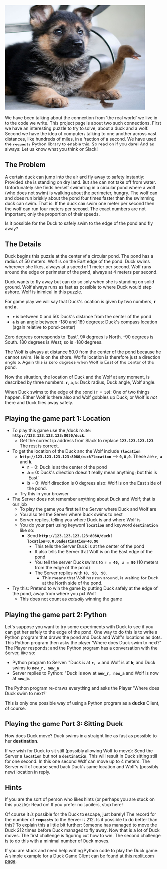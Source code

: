<img src="https://raw.githubusercontent.com/robfatland/othermathclub/master/images/misc/duck_and_wolf.png" alt="drawing" width="450"/>

We have been talking about the connection from 'the real world' we live in to the code we write. This project page
is about two such connections. First we have an interesting puzzle to try to solve, about a duck and a wolf. Second 
we have the idea of computers talking to one another across vast distances, like hundreds of miles, in a fraction of 
a second. We have used the **`requests`** Python library to enable this. So read on if you dare! And as always: Let us
know what you think on Slack!


## The Problem


A certain duck can jump into the air and fly away to safety instantly: Provided she is standing on dry land.
But she can not take off from water. Unfortunately she finds herself swimming in a circular pond 
where a wolf (who does not swim) is walking about the perimeter, hungry. The wolf can and does 
run briskly about the pond four times faster than the swimming duck can swim. 
That is: If the duck can swim one meter per second then the wolf can run four meters 
per second. The exact numbers are not important; only the proportion of their speeds.


Is it possible for the Duck to safely swim to the edge of the pond and fly away?


## The Details


Duck begins this puzzle at the center of a circular pond. The pond has a radius of 50 meters.
Wolf is on the East edge of the pond. Duck swims wherever she likes, always at a speed of 
1 meter per second. Wolf runs around the edge or perimeter of the pond, always at 4 meters per second.


Duck wants to fly away but can do so only when she is standing on solid ground.
Wolf always runs as fast as possible to
where Duck would step ashore. Wolf is inimical in this puzzle. 


For game play we will say that Duck's location is given by two numbers, **r** and **a**.

- **`r`** is between 0 and 50: Duck's distance from the center of the pond
- **`a`** is an angle between -180 and 180 degrees: Duck's compass location (again relative to pond-center) 


Zero degrees corresponds to 'East'. 90 degrees is North. -90 degrees is South. 180 degrees is West; so is -180 degrees. 


The Wolf is always at distance 50.0 from the center of the pond because he 
cannot swim. He is on the shore.  Wolf's location is therefore just a direction angle **`b`**. 
Again this is zero degrees when Wolf is East of the center of the pond. 


Now the situation, the location of Duck and the Wolf at any moment, 
is described by three numbers: **`r`**, **`a`**, **`b`**: Duck radius, Duck angle, Wolf angle.


When Duck swims to the edge of the pond (**`r = 50`**): One of two things happen. Either Wolf is 
there also and Wolf gobbles up Duck; or Wolf is *not* there and Duck flies away safely.


## Playing the game part 1: Location

- To play this game use the /duck route: **`http://123.123.123.123:8080/duck`**. 
    - Get the correct ip address from Slack to replace **`123.123.123.123`**. The rest is correct.
- To get the location of the Duck and the Wolf include **`?location`**
    - **`http://123.123.123.123:8080/duck?location`** --> **`0,0,0`**. These are **`r`**, **`a`** and **`b`**.
        - **r** =  0: Duck is at the center of the pond
        - **a** =  0: Duck's direction doesn't really mean anything; but this is 'East'
        - **b** =  0: Wolf direction is 0 degrees also: Wolf is on the East side of the pond.
    - Try this in your browser
- The Server does not remember anything about Duck and Wolf; that is our job
    - To play the game you first tell the Server where Duck and Wolf are
    - You also tell the Server where Duck swims to next
    - Server replies, telling you where Duck is and where Wolf is
    - You do your part using keyword **`location`** and keyword **`destination`** like so:
        - Send **`http://123.123.123.123:8080/duck?location=0,0,0&destination=40,90`**
            - This tells the Server Duck is at the center of the pond
            - It also tells the Server that Wolf is on the East edge of the pond
            - You tell the server Duck swims to **`r = 40, a = 90`** (10 meters from the edge of the pond)
            - The Server replies with **`40, 90, 90`**.
                - This means that Wolf has run around, is waiting for Duck at the North side of the pond.
 - Try this: Pretend to win the game by putting Duck safely at the edge of the pond, away from where you put Wolf
     - This does not count as *actually* winning the game


## Playing the game part 2: Python

Let's suppose you want to try some experiments with Duck to see if you can get her safely to the edge of the pond.
One way to do this is to write a Python program that draws the pond and Duck and Wolf's locations as dots. 
This Python program then asks the player 'Where does Duck swim to next?' The Player responds; and the Python
program has a conversation with the Server, like so:


* Python program to Server: "Duck is at **`r, a`** and Wolf is at **`b`**; and Duck swims to **`new_r, new_a`**
* Server replies to Python: "Duck is now at **`new_r, new_a`** and Wolf is now at **`new_b`**. 


The Python program re-draws everything and asks the Player 'Where does Duck swim to next?'


This is only one possible way of using a Python program as a **ducks** Client, of course.



## Playing the game Part 3: Sitting Duck


How does Duck move? Duck swims in a straight line as fast as possible to her **destination**.


If we wish for Duck to sit still (possibly allowing Wolf to move): Send the Server a **`location`** but not a **`destination`**. 
This will result in Duck sitting still for one second. In this one second Wolf can move up to 4 meters. The Server will of 
course send back Duck's same location and Wolf's (possibly new) location in reply.


## Hints


If you are the sort of person who likes hints (or perhaps you are stuck on this puzzle): Read on!
If you prefer no spoilers, stop here!


Of course it *is* possible for the Duck to escape, just barely! The record for the number of **`requests`** to 
the Server is 212. Is it possible to do better than this? To explain this a little bit further: Someone has
managed to move the Duck 212 times before Duck managed to fly away. Now that is a lot of Duck moves. The 
first challenge is figuring out how to win. The second challenge is to do this with a minimal number of 
Duck moves.


If you are stuck and need help writing Python code to play the Duck game: 
A simple example for a Duck Game Client can be found [at this replit.com page](https://replit.com/@robfatland/duckgameplayer).
